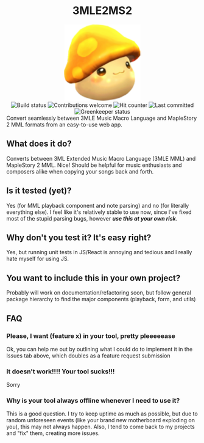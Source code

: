 <h1 class="unchanged" align="center">3MLE2MS2</h1>
<div align="center">
<a href="https://github.com/mohan-cao/3MLE2MS2/"><img height="200" style="display:inline-block;" src="./src/res/mushroom.png" alt="3MLE2MS2 Logo"></a>
<br>
<a href="https://travis-ci.org/mohan-cao/3MLE2MS2"><img style="display:inline-block;" src="https://travis-ci.org/mohan-cao/3MLE2MS2.svg?branch=master" alt="Build status"></a>
<a href="https://github.com/mohan-cao/3MLE2MS2/issues"><img style="display:inline-block;" src="https://img.shields.io/badge/contributions-welcome-brightgreen.svg?style=flat" alt="Contributions welcome"></a>
<img style="display:inline-block;" src="http://hits.dwyl.io/mohan-cao/3MLE2MS2.svg" alt="Hit counter">
<img style="display:inline-block;" src="https://img.shields.io/github/last-commit/mohan-cao/3mle2ms2.svg" alt="Last committed">
<img style="display:inline-block;" src="https://badges.greenkeeper.io/mohan-cao/3MLE2MS2.svg" alt="Greenkeeper status">
</div>
Convert seamlessly between 3MLE Music Macro Language and MapleStory 2 MML formats from an easy-to-use web app.

## What does it do?

Converts between 3ML Extended Music Macro Language (3MLE MML) and MapleStory 2 MML. Nice! 
Should be helpful for music enthusiasts and composers alike when copying your songs back and forth.

## Is it tested (yet)?
Yes (for MML playback component and note parsing) and no (for literally everything else). I feel like it's relatively stable to use now, since I've fixed most of the stupid parsing bugs, however *__use this at your own risk__*.

## Why don't you test it? It's easy right?
Yes, but running unit tests in JS/React is annoying and tedious and I really hate myself for using JS.

## You want to include this in your own project?
Probably will work on documentation/refactoring soon, but follow general package hierarchy to find the major components (playback, form, and utils)

## FAQ
### Please, I want (feature x) in your tool, pretty pleeeeease
Ok, you can help me out by outlining what I could do to implement it in the Issues tab above, which doubles as a feature request submission

### It doesn't work!!!! Your tool sucks!!!
Sorry

### Why is your tool always offline whenever I need to use it?
This is a good question. I try to keep uptime as much as possible, but due to random unforeseen events (like your brand new motherboard exploding on you), this may not always happen. Also, I tend to come back to my projects and "fix" them, creating more issues.
